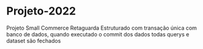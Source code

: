 # Projeto-2022
Projeto Small Commerce Retaguarda
Estruturado com transação única com banco de dados, quando executado o commit dos dados todas querys e dataset são fechados
